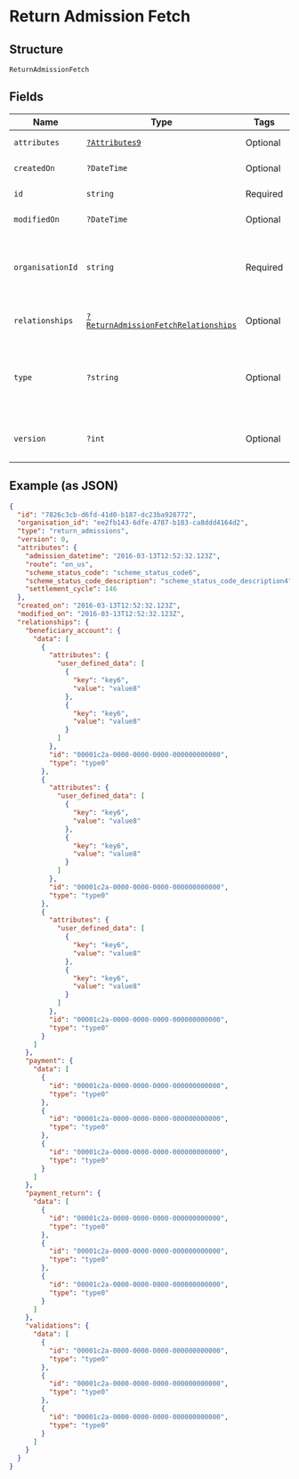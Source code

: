 
# Return Admission Fetch

## Structure

`ReturnAdmissionFetch`

## Fields

| Name | Type | Tags | Description | Getter | Setter |
|  --- | --- | --- | --- | --- | --- |
| `attributes` | [`?Attributes9`](../../doc/models/attributes-9.md) | Optional | - | getAttributes(): ?Attributes9 | setAttributes(?Attributes9 attributes): void |
| `createdOn` | `?DateTime` | Optional | - | getCreatedOn(): ?\DateTime | setCreatedOn(?\DateTime createdOn): void |
| `id` | `string` | Required | Unique resource ID | getId(): string | setId(string id): void |
| `modifiedOn` | `?DateTime` | Optional | - | getModifiedOn(): ?\DateTime | setModifiedOn(?\DateTime modifiedOn): void |
| `organisationId` | `string` | Required | Unique ID of the organisation this resource is created by | getOrganisationId(): string | setOrganisationId(string organisationId): void |
| `relationships` | [`?ReturnAdmissionFetchRelationships`](../../doc/models/return-admission-fetch-relationships.md) | Optional | - | getRelationships(): ?ReturnAdmissionFetchRelationships | setRelationships(?ReturnAdmissionFetchRelationships relationships): void |
| `type` | `?string` | Optional | Name of the resource type<br>**Constraints**: *Pattern*: `^[A-Za-z_]*$` | getType(): ?string | setType(?string type): void |
| `version` | `?int` | Optional | Version number<br>**Constraints**: `>= 0` | getVersion(): ?int | setVersion(?int version): void |

## Example (as JSON)

```json
{
  "id": "7826c3cb-d6fd-41d0-b187-dc23ba928772",
  "organisation_id": "ee2fb143-6dfe-4787-b183-ca8ddd4164d2",
  "type": "return_admissions",
  "version": 0,
  "attributes": {
    "admission_datetime": "2016-03-13T12:52:32.123Z",
    "route": "on_us",
    "scheme_status_code": "scheme_status_code6",
    "scheme_status_code_description": "scheme_status_code_description4",
    "settlement_cycle": 146
  },
  "created_on": "2016-03-13T12:52:32.123Z",
  "modified_on": "2016-03-13T12:52:32.123Z",
  "relationships": {
    "beneficiary_account": {
      "data": [
        {
          "attributes": {
            "user_defined_data": [
              {
                "key": "key6",
                "value": "value8"
              },
              {
                "key": "key6",
                "value": "value8"
              }
            ]
          },
          "id": "00001c2a-0000-0000-0000-000000000000",
          "type": "type0"
        },
        {
          "attributes": {
            "user_defined_data": [
              {
                "key": "key6",
                "value": "value8"
              },
              {
                "key": "key6",
                "value": "value8"
              }
            ]
          },
          "id": "00001c2a-0000-0000-0000-000000000000",
          "type": "type0"
        },
        {
          "attributes": {
            "user_defined_data": [
              {
                "key": "key6",
                "value": "value8"
              },
              {
                "key": "key6",
                "value": "value8"
              }
            ]
          },
          "id": "00001c2a-0000-0000-0000-000000000000",
          "type": "type0"
        }
      ]
    },
    "payment": {
      "data": [
        {
          "id": "00001c2a-0000-0000-0000-000000000000",
          "type": "type0"
        },
        {
          "id": "00001c2a-0000-0000-0000-000000000000",
          "type": "type0"
        },
        {
          "id": "00001c2a-0000-0000-0000-000000000000",
          "type": "type0"
        }
      ]
    },
    "payment_return": {
      "data": [
        {
          "id": "00001c2a-0000-0000-0000-000000000000",
          "type": "type0"
        },
        {
          "id": "00001c2a-0000-0000-0000-000000000000",
          "type": "type0"
        },
        {
          "id": "00001c2a-0000-0000-0000-000000000000",
          "type": "type0"
        }
      ]
    },
    "validations": {
      "data": [
        {
          "id": "00001c2a-0000-0000-0000-000000000000",
          "type": "type0"
        },
        {
          "id": "00001c2a-0000-0000-0000-000000000000",
          "type": "type0"
        },
        {
          "id": "00001c2a-0000-0000-0000-000000000000",
          "type": "type0"
        }
      ]
    }
  }
}
```

